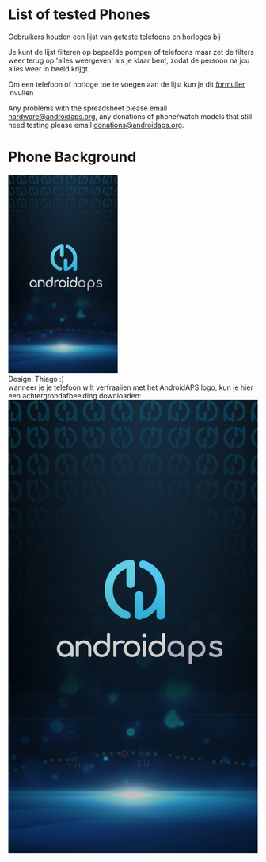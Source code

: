 # List of tested Phones

Gebruikers houden een [lijst van geteste telefoons en horloges](https://docs.google.com/spreadsheets/d/1gZAsN6f0gv6tkgy9EBsYl0BQNhna0RDqA9QGycAqCQc/edit?usp=sharing) bij

Je kunt de lijst filteren op bepaalde pompen of telefoons maar zet de filters weer terug op 'alles weergeven' als je klaar bent, zodat de persoon na jou alles weer in beeld krijgt.

Om een telefoon of horloge toe te voegen aan de lijst kun je dit [formulier](https://docs.google.com/forms/d/e/1FAIpQLScvmuqLTZ7MizuFBoTyVCZXuDb__jnQawEvMYtnnT9RGY6QUw/viewform) invullen

Any problems with the spreadsheet please email hardware@androidaps.org, any donations of phone/watch models that still need testing please email donations@androidaps.org.

# Phone Background

![telefoon achtergrond](../images/bg_phone_thump.jpg) </br> Design: Thiago :) </br> wanneer je je telefoon wilt verfraaiien met het AndroidAPS logo, kun je hier een achtergrondafbeelding downloaden: ![Achtergrond in hoge resolutie.](../images/bg_phone.jpg)